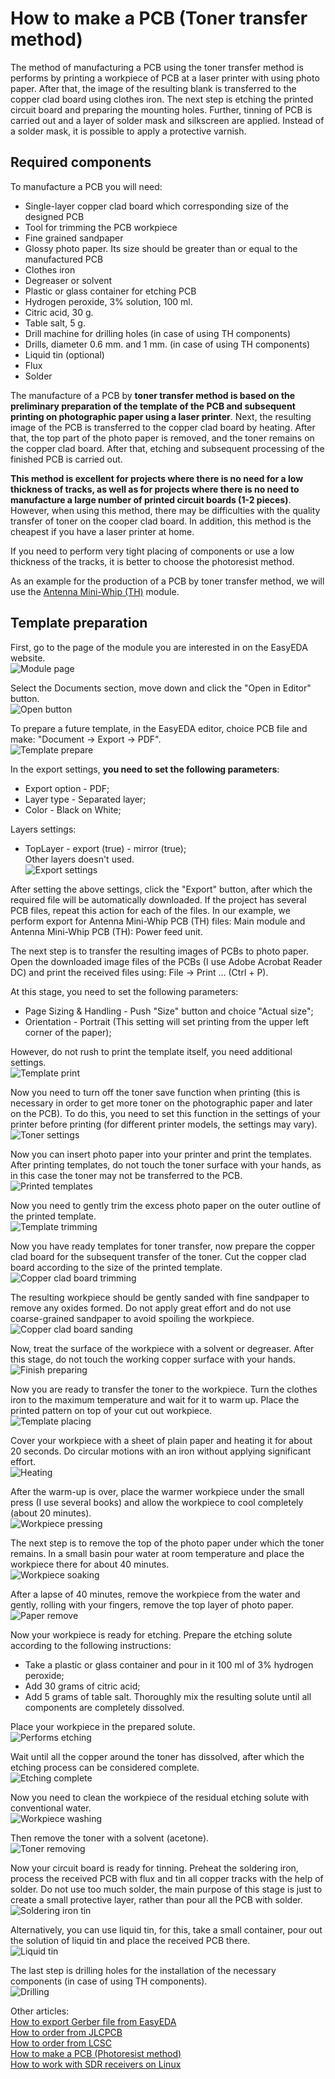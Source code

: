 # How to make a PCB (Toner transfer method)

The method of manufacturing a PCB using the toner transfer method is performs by printing a workpiece of PCB at a laser printer with using photo paper. After that, the image of the resulting blank is transferred to the copper clad board using clothes iron. The next step is etching the printed circuit board and preparing the mounting holes. Further, tinning of PCB is carried out and a layer of solder mask and silkscreen are applied. Instead of a solder mask, it is possible to apply a protective varnish.

## Required components
To manufacture a PCB you will need:

- Single-layer copper clad board which corresponding size of the designed PCB  
- Tool for trimming the PCB workpiece  
- Fine grained sandpaper  
- Glossy photo paper. Its size should be greater than or equal to the manufactured PCB  
- Clothes iron  
- Degreaser or solvent  
- Plastic or glass container for etching PCB  
- Hydrogen peroxide, 3% solution, 100 ml.  
- Citric acid, 30 g.  
- Table salt, 5 g.  
- Drill machine for drilling holes (in case of using TH components)  
- Drills, diameter 0.6 mm. and 1 mm. (in case of using TH components)  
- Liquid tin (optional)  
- Flux  
- Solder  

The manufacture of a PCB by **toner transfer method is based on the preliminary preparation of the template of the PCB and subsequent printing on photographic paper using a laser printer**. Next, the resulting image of the PCB is transferred to the copper clad board by heating. After that, the top part of the photo paper is removed, and the toner remains on the copper clad board. After that, etching and subsequent processing of the finished PCB is carried out.  

**This method is excellent for projects where there is no need for a low thickness of tracks, as well as for projects where there is no need to manufacture a large number of printed circuit boards (1-2 pieces)**. However, when using this method, there may be difficulties with the quality transfer of toner on the cooper clad board. In addition, this method is the cheapest if you have a laser printer at home.  

If you need to perform very tight placing of components or use a low thickness of the tracks, it is better to choose the photoresist method.  

As an example for the production of a PCB by toner transfer method, we will use the [Antenna Mini-Whip (TH)] module.

## Template preparation
First, go to the page of the module you are interested in on the EasyEDA website.  
![Module page](../Resources/PCB%20Toner%20transfer/PCB-1-Module-page.png)  

Select the Documents section, move down and click the "Open in Editor" button.  
![Open button](../Resources/PCB%20Toner%20transfer/PCB-2-Open-button.png)  

To prepare a future template, in the EasyEDA editor, choice PCB file and make: "Document -> Export -> PDF".  
![Template prepare](../Resources/PCB%20Toner%20transfer/PCB-3-Template-prepare.png)  

In the export settings, **you need to set the following parameters**:  
- Export option - PDF;  
- Layer type - Separated layer;  
- Color - Black on White;  

Layers settings:  
- TopLayer - export (true) - mirror (true);  
Other layers doesn't used.  
![Export settings](../Resources/PCB%20Toner%20transfer/PCB-4-Export-settings.png)  

After setting the above settings, click the "Export" button, after which the required file will be automatically downloaded. If the project has several PCB files, repeat this action for each of the files. In our example, we perform export for Antenna Mini-Whip PCB (TH) files: Main module and Antenna Mini-Whip PCB (TH): Power feed unit.  

The next step is to transfer the resulting images of PCBs to photo paper. Open the downloaded image files of the PCBs (I use Adobe Acrobat Reader DC) and print the received files using: File -> Print ... (Ctrl + P).  

At this stage, you need to set the following parameters:  
- Page Sizing & Handling - Push "Size" button and choice "Actual size";  
- Orientation - Portrait (This setting will set printing from the upper left corner of the paper);  

However, do not rush to print the template itself, you need additional settings.  
![Template print](../Resources/PCB%20Toner%20transfer/PCB-5-Template-print.png)  

Now you need to turn off the toner save function when printing (this is necessary in order to get more toner on the photographic paper and later on the PCB). To do this, you need to set this function in the settings of your printer before printing (for different printer models, the settings may vary).  
![Toner settings](../Resources/PCB%20Toner%20transfer/PCB-6-Toner-settings.png)  

Now you can insert photo paper into your printer and print the templates. After printing templates, do not touch the toner surface with your hands, as in this case the toner may not be transferred to the PCB.  
![Printed templates](../Resources/PCB%20Toner%20transfer/PCB-7-Printed-template.png)  

Now you need to gently trim the excess photo paper on the outer outline of the printed template.  
![Template trimming](../Resources/PCB%20Toner%20transfer/PCB-8-Template-trimming.png)  

Now you have ready templates for toner transfer, now prepare the copper clad board for the subsequent transfer of the toner. Cut the copper clad board according to the size of the printed template.  
![Copper clad board trimming](../Resources/PCB%20Toner%20transfer/PCB-9-Copper-clad-boadr-trimming.png)  

The resulting workpiece should be gently sanded with fine sandpaper to remove any oxides formed. Do not apply great effort and do not use coarse-grained sandpaper to avoid spoiling the workpiece.  
![Copper clad board sanding](../Resources/PCB%20Toner%20transfer/PCB-10-Copper-clad-boadr-sanding.png)  

Now, treat the surface of the workpiece with a solvent or degreaser. After this stage, do not touch the working copper surface with your hands.  
![Finish preparing](../Resources/PCB%20Toner%20transfer/PCB-11-Finish-preparing.png)  

Now you are ready to transfer the toner to the workpiece. Turn the clothes iron to the maximum temperature and wait for it to warm up. Place the printed pattern on top of your cut out workpiece.  
![Template placing](../Resources/PCB%20Toner%20transfer/PCB-12-Template-placing.png)  

Cover your workpiece with a sheet of plain paper and heating it for about 20 seconds. Do circular motions with an iron without applying significant effort.  
![Heating](../Resources/PCB%20Toner%20transfer/PCB-13-Heating.png)  

After the warm-up is over, place the warmer workpiece under the small press (I use several books) and allow the workpiece to cool completely (about 20 minutes).  
![Workpiece pressing](../Resources/PCB%20Toner%20transfer/PCB-14-Workpiece-pressing.png)  

The next step is to remove the top of the photo paper under which the toner remains. In a small basin pour water at room temperature and place the workpiece there for about 40 minutes.  
![Workpiece soaking](../Resources/PCB%20Toner%20transfer/PCB-15-Workpiece-soaking.png)  

After a lapse of 40 minutes, remove the workpiece from the water and gently, rolling with your fingers, remove the top layer of photo paper.  
![Paper remove](../Resources/PCB%20Toner%20transfer/PCB-16-Paper-remove.png)  

Now your workpiece is ready for etching. Prepare the etching solute according to the following instructions:
- Take a plastic or glass container and pour in it 100 ml of 3% hydrogen peroxide;
- Add 30 grams of citric acid;
- Add 5 grams of table salt.
Thoroughly mix the resulting solute until all components are completely dissolved.  

Place your workpiece in the prepared solute.  
![Performs etching](../Resources/PCB%20Toner%20transfer/PCB-17-Performs-etching.png)  

Wait until all the copper around the toner has dissolved, after which the etching process can be considered complete.  
![Etching complete](../Resources/PCB%20Toner%20transfer/PCB-18-Etching-complete.png)  

Now you need to clean the workpiece of the residual etching solute with conventional water.  
![Workpiece washing](../Resources/PCB%20Toner%20transfer/PCB-19-Workpiece-washing.png)  

Then remove the toner with a solvent (acetone).  
![Toner removing](../Resources/PCB%20Toner%20transfer/PCB-20-Toner-removing.png)  

Now your circuit board is ready for tinning. Preheat the soldering iron, process the received PCB with flux and tin all copper tracks with the help of solder. Do not use too much solder, the main purpose of this stage is just to create a small protective layer, rather than pour all the PCB with solder.
![Soldering iron tin](../Resources/PCB%20Toner%20transfer/PCB-21-Soldering-iron-tin.png)  

Alternatively, you can use liquid tin, for this, take a small container, pour out the solution of liquid tin and place the received PCB there.  
![Liquid tin](../Resources/PCB%20Toner%20transfer/PCB-22-Liquid-tin.png)  

The last step is drilling holes for the installation of the necessary components (in case of using TH components).  
![Drilling](../Resources/PCB%20Toner%20transfer/PCB-23-Drilling.png)  

[Antenna Mini-Whip (TH)]: <https://easyeda.com/igor.nikolaevich.96/Antenna_Mini_Whip-d8935f151d3a4221a9a3aacae3acdb65>

Other articles:  
[How to export Gerber file from EasyEDA](./How%20to%20export%20Gerber%20file%20from%20EasyEDA.md)  
[How to order from JLCPCB](./How%20to%20order%20from%20JLCPCB.md)  
[How to order from LCSC](./How%20to%20order%20from%20LCSC.md)  
[How to make a PCB (Photoresist method)](./How%20to%20make%20a%20PCB%20(Photoresist%20method).md)  
[How to work with SDR receivers on Linux](./How%20to%20work%20with%20SDR%20receivers%20on%20Linux.md)